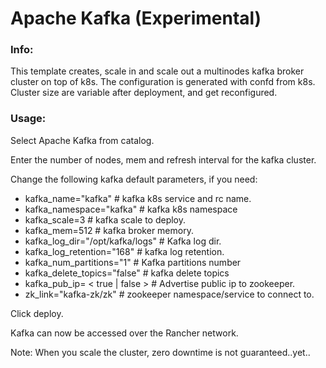 # Apache Kafka (Experimental)

### Info:

 This template creates, scale in and scale out a multinodes kafka broker cluster on top of k8s. The configuration is generated with confd from k8s. 
 Cluster size are variable after deployment, and get reconfigured.
 
 
### Usage:

 Select Apache Kafka from catalog. 
 
 Enter the number of nodes, mem and refresh interval for the kafka cluster.
 
 Change the following kafka default parameters, if you need:

- kafka_name="kafka"					# kafka k8s service and rc name.
- kafka_namespace="kafka"				# kafka k8s namespace
- kafka_scale=3							# kafka scale to deploy.
- kafka_mem=512							# kafka broker memory.
- kafka_log_dir="/opt/kafka/logs"		# Kafka log dir.
- kafka_log_retention="168"				# kafka log retention. 
- kafka_num_partitions="1"				# Kafka partitions number
- kafka_delete_topics="false"			# kafka delete topics
- kafka_pub_ip= < true | false >		# Advertise public ip to zookeeper.
- zk_link="kafka-zk/zk" 				# zookeeper namespace/service to connect to.
 
 Click deploy.
 
 Kafka can now be accessed over the Rancher network. 

 Note: When you scale the cluster, zero downtime is not guaranteed..yet..

